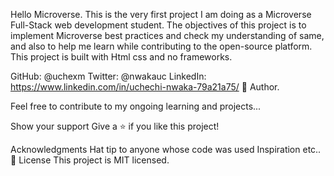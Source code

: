 Hello Microverse.
This is the very first project I am doing as a Microverse Full-Stack web development student.
The objectives of this project is to implement Microverse best practices and check my understanding of same, and also to help me learn while contributing to the open-source platform.
This project is built with
Html css and no frameworks.

GitHub: @uchexm
Twitter: @nwakauc
LinkedIn: https://www.linkedin.com/in/uchechi-nwaka-79a21a75/
👤 Author.

Feel free to contribute to my ongoing learning and projects...

Show your support
Give a ⭐️ if you like this project!

Acknowledgments
Hat tip to anyone whose code was used
Inspiration
etc..
📝 License
This project is MIT licensed.

